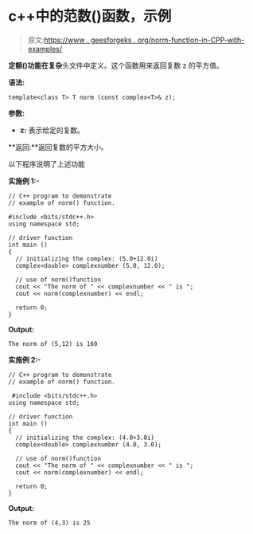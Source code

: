 # c++中的范数()函数，示例

> 原文:[https://www . geesforgeks . org/norm-function-in-CPP-with-examples/](https://www.geeksforgeeks.org/norm-function-in-cpp-with-examples/)

**定额()**功能在**复杂**头文件中定义。这个函数用来返回复数 z 的平方值。

**语法:**

```
template<class T> T norm (const complex<T>& z);

```

**参数:**

*   **z:** 表示给定的复数。

**返回:**返回复数的平方大小。

以下程序说明了上述功能

**实施例 1:-**

```
// C++ program to demonstrate
// example of norm() function.

#include <bits/stdc++.h>
using namespace std;

// driver function
int main ()
{
  // initializing the complex: (5.0+12.0i)
  complex<double> complexnumber (5.0, 12.0);

  // use of norm()function
  cout << "The norm of " << complexnumber << " is ";
  cout << norm(complexnumber) << endl;

  return 0;
}
```

**Output:**

```
The norm of (5,12) is 169

```

**实施例 2:-**

```
// C++ program to demonstrate
// example of norm() function.

 #include <bits/stdc++.h>
using namespace std;

// driver function
int main ()
{
  // initializing the complex: (4.0+3.0i)
  complex<double> complexnumber (4.0, 3.0);

  // use of norm()function
  cout << "The norm of " << complexnumber << " is ";
  cout << norm(complexnumber) << endl;

  return 0;
}
```

**Output:**

```
The norm of (4,3) is 25

```